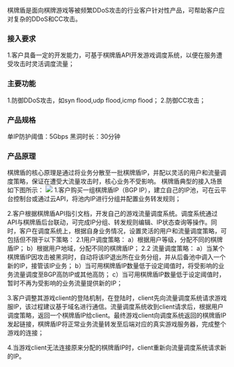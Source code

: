 棋牌盾是面向棋牌游戏等被频繁DDoS攻击的行业客户针对性产品，可帮助客户应对复杂的DDoS和CC攻击。

### 接入要求
1.客户具备一定的开发能力，可基于棋牌盾API开发游戏调度系统，以便在服务遭受攻击时灵活调度流量；

### 主要功能
1.防御DDoS攻击，如syn flood,udp flood,icmp flood；
2.防御CC攻击；

### 产品规格
单IP防护阈值：5Gbps
黑洞时长：30分钟

### 产品原理
棋牌盾的核心原理是通过将业务分散至一批棋牌盾IP，并配以灵活的用户和流量调度策略，保证在遭受大流量攻击时，核心业务不受影响。
棋牌盾典型的接入场景如下图所示：
![](http://imgcache.tce.fsphere.cn/image/mc.qcloudimg.com/static/img/7588fdc90b86eb7966b6af86b83211a4/image.png)
1.客户购买一组棋牌盾IP（BGP IP），建立自己的IP池，可在云平台控制台或通过云API，将池内IP进行分组并配置业务转发规则；

2.客户根据棋牌盾API指引文档，开发自己的游戏流量调度系统。调度系统通过 API与棋牌盾后台联动，可完成IP分组、转发规则编辑、IP状态查询等操作。同时，客户在调度系统上，根据自身业务情况，设置灵活的用户和流量调度策略，可包括但不限于以下策略：
2.1用户调度策略：
a）根据用户等级，分配不同的棋牌盾IP；
b）根据用户地域，分配不同的棋牌盾IP；
2.2 流量调度策略：
a）当某个棋牌盾IP因攻击被黑洞时，自动将该IP退出所在业务分组，并从后备池中调入一个新的IP，接管该IP业务；
b）当可用棋牌盾IP数量低于设定阈值时，将受影响的业务流量调度至BGP高防IP或其他高防；
c）当可用棋牌盾IP数量低于设定阈值时，暂时不再为受影响的业务流量提供新的IP；

3.客户调整其游戏client的登陆机制，在登陆时，client先向流量调度系统请求游戏服IP，该过程建议基于域名进行通信。流量调度系统收到client请求后，根据用户调度策略，返回一个棋牌盾IP给client。最终游戏client向调度系统返回的棋牌盾IP发起链接，棋牌盾IP将正常业务流量转发至后端对应的真实游戏服务器，完成整个游戏的连接；

4.当游戏client无法连接原来分配的棋牌盾IP时，client重新向流量调度系统请求新的IP。
